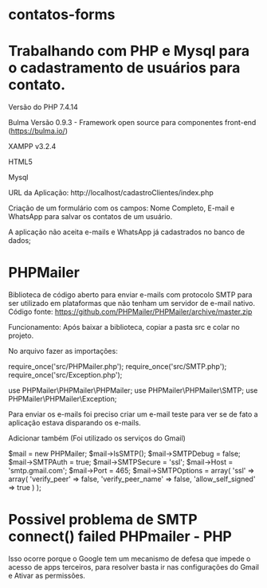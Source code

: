 # contatos-forms

# Trabalhando com PHP e Mysql para o cadastramento de usuários para contato.

Versão do PHP 7.4.14

Bulma Versão 0.9.3 - Framework open source para componentes front-end (https://bulma.io/)

XAMPP v3.2.4

HTML5

Mysql

URL da Aplicação: http://localhost/cadastroClientes/index.php

Criação de um formulário com os campos: Nome Completo, E-mail e WhatsApp para salvar os contatos de um usuário.

A aplicação não aceita e-mails e WhatsApp já cadastrados no banco de dados;

# PHPMailer
Biblioteca de código aberto para enviar e-mails com protocolo SMTP para ser utilizado em plataformas que não tenham um servidor de e-mail nativo.
Código fonte: https://github.com/PHPMailer/PHPMailer/archive/master.zip

Funcionamento:
Após baixar a biblioteca, copiar a pasta src e colar no projeto.

No arquivo fazer as importações:

require_once('src/PHPMailer.php');
require_once('src/SMTP.php');
require_once('src/Exception.php');
 
use PHPMailer\PHPMailer\PHPMailer;
use PHPMailer\PHPMailer\SMTP;
use PHPMailer\PHPMailer\Exception;

Para enviar os e-mails foi preciso criar um e-mail teste para ver se de fato a aplicação estava disparando os e-mails.

Adicionar também (Foi utilizado os serviços do Gmail)

$mail = new PHPMailer;
$mail->IsSMTP();
$mail->SMTPDebug = false;
$mail->SMTPAuth = true;
$mail->SMTPSecure = 'ssl';
$mail->Host = 'smtp.gmail.com';
$mail->Port = 465;
$mail->SMTPOptions = array(
    'ssl' => array(
        'verify_peer' => false,
        'verify_peer_name' => false,
        'allow_self_signed' => true
    )
);

# Possivel problema de SMTP connect() failed PHPmailer - PHP
Isso ocorre porque o Google tem um mecanismo de defesa que impede o acesso de apps terceiros, para resolver basta ir nas configurações do Gmail e Ativar as permissões.
